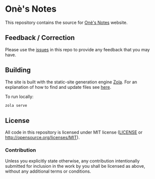 # Onè's Notes

This repository contains the source for [Onè's Notes](https://c-git.github.io/) website.

## Feedback / Correction

Please use the [issues](https://github.com/c-git/c-git.github.io/issues) in this repo to provide any feedback that you may have.

## Building

The site is built with the static-site generation engine
[Zola](https://www.getzola.org/).
For an explanation of how to find and update files see
[here](https://c-git.github.io/misc/documentation-update/).

To run locally:

```sh
zola serve
```

## License

All code in this repository is licensed under MIT license ([LICENSE](LICENSE) or http://opensource.org/licenses/MIT).

### Contribution

Unless you explicitly state otherwise, any contribution intentionally submitted
for inclusion in the work by you shall be licensed as above, without any additional terms or conditions.
